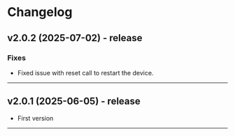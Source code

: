 # Changelog

## v2.0.2 (2025-07-02) - release
### Fixes
- Fixed issue with reset call to restart the device.

---

## v2.0.1 (2025-06-05) - release
- First version

---